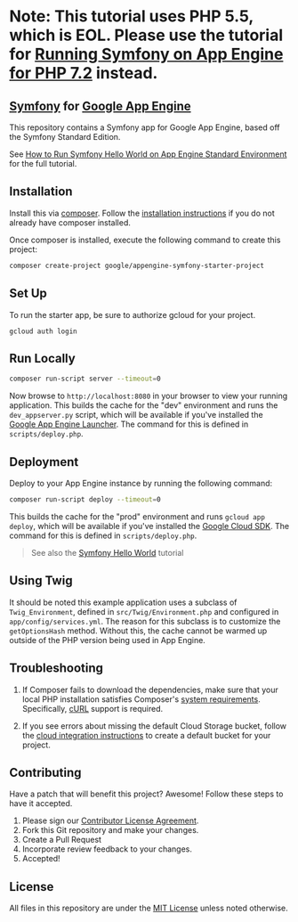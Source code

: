 # **Note**: This tutorial uses PHP 5.5, which is EOL. Please use the tutorial for [Running Symfony on App Engine for PHP 7.2][symfony-appengine-php72] instead.


## [Symfony][symfony] for [Google App Engine][appengine]
This repository contains a Symfony app for Google App Engine, based off the Symfony Standard Edition.

See [How to Run Symfony Hello World on App Engine Standard Environment][symfony_community]
for the full tutorial.

[symfony_community]: https://cloud.google.com/community/tutorials/symfony-hello-world-app-engine

## Installation

Install this via [composer][composer]. Follow the
[installation instructions][composer_install] if you do not already have
composer installed.

Once composer is installed, execute the following command to create this project:

```sh
composer create-project google/appengine-symfony-starter-project
```

## Set Up

To run the starter app, be sure to authorize gcloud for your project.

```
gcloud auth login
```

## Run Locally

```sh
composer run-script server --timeout=0
```

Now browse to `http://localhost:8080` in your browser to view your running
application. This builds the cache for the "dev" environment and runs the
`dev_appserver.py` script, which will be available if you've installed the
[Google App Engine Launcher][app_engine_launcher]. The command for this is
defined in `scripts/deploy.php`.

## Deployment

Deploy to your App Engine instance by running the following command:

```sh
composer run-script deploy --timeout=0
```

This builds the cache for the "prod" environment and runs `gcloud app deploy`,
which will be available if you've installed the
[Google Cloud SDK][gcloud]. The command for this is defined in
`scripts/deploy.php`.

> See also the [Symfony Hello World][gcp_symfony_hello] tutorial

## Using Twig

It should be noted this example application uses a subclass of `Twig_Environment`,
defined in `src/Twig/Environment.php` and configured in `app/config/services.yml`.
The reason for this subclass is to customize the `getOptionsHash` method. Without
this, the cache cannot be warmed up outside of the PHP version being used in App
Engine.

## Troubleshooting

1. If Composer fails to download the dependencies, make sure that your local PHP installation
satisfies Composer's [system requirements][composer_reqs]. Specifically, [cURL][curl] support is
required.

1. If you see errors about missing the default Cloud Storage bucket, follow the
[cloud integration instructions][gcs_setup] to create a default bucket for your project.

## Contributing
Have a patch that will benefit this project? Awesome! Follow these steps to have it accepted.

1. Please sign our [Contributor License Agreement](CONTRIBUTING.md).
1. Fork this Git repository and make your changes.
1. Create a Pull Request
1. Incorporate review feedback to your changes.
1. Accepted!

## License
All files in this repository are under the [MIT License](LICENSE) unless noted otherwise.

[symfony]: http://symfony.com/
[appengine]: https://cloud.google.com/appengine/
[app_engine_launcher]: https://cloud.google.com/appengine/docs/standard/php/download
[gcloud]: https://cloud.google.com/sdk/docs/
[composer]: https://getcomposer.org
[composer_install]: https://getcomposer.org/doc/00-intro.md
[gcs]: https://cloud.google.com/appengine/docs/php/googlestorage/setup
[gcp_symfony_hello]: https://cloud.google.com/appengine/docs/php/symfony-hello-world
[composer_reqs]: https://getcomposer.org/doc/00-intro.md#system-requirements
[curl]: http://php.net/manual/en/book.curl.php
[gcs_setup]: https://cloud.google.com/appengine/docs/php/googlestorage/setup
[symfony-appengine-php72]: https://github.com/GoogleCloudPlatform/php-docs-samples/blob/master/appengine/php72/symfony-framework/README.md
